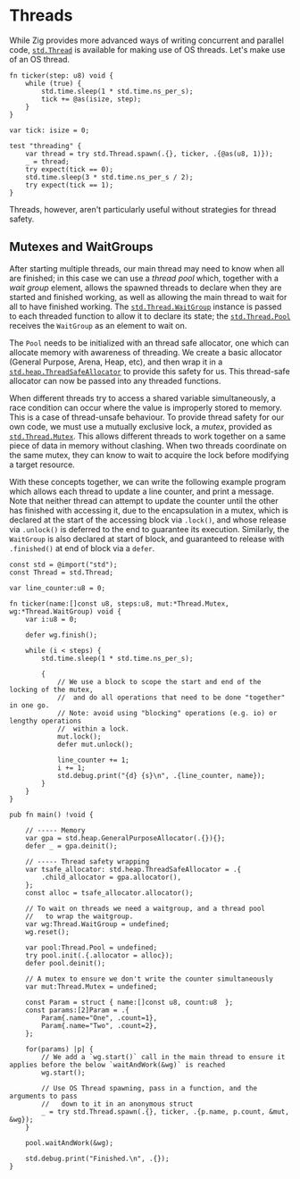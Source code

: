 # Threads

While Zig provides more advanced ways of writing concurrent and parallel code,
[`std.Thread`](https://ziglang.org/documentation/master/std/#std.Thread) is
available for making use of OS threads. Let's make use of an OS thread.

```zig
fn ticker(step: u8) void {
    while (true) {
        std.time.sleep(1 * std.time.ns_per_s);
        tick += @as(isize, step);
    }
}

var tick: isize = 0;

test "threading" {
    var thread = try std.Thread.spawn(.{}, ticker, .{@as(u8, 1)});
    _ = thread;
    try expect(tick == 0);
    std.time.sleep(3 * std.time.ns_per_s / 2);
    try expect(tick == 1);
}
```

Threads, however, aren't particularly useful without strategies for thread
safety.

## Mutexes and WaitGroups

[tp]: https://ziglang.org/documentation/0.13.0/std/#std.Thread.Pool
[wg]: https://ziglang.org/documentation/0.13.0/std/#std.Thread.WaitGroup
[mx]: https://ziglang.org/documentation/0.13.0/std/#std.Thread.Mutex
[tsa]: https://ziglang.org/documentation/0.13.0/std/#std.heap.ThreadSafeAllocator

After starting multiple threads, our main thread may need to know when all are finished; in this case we can use a _thread pool_ which, together with a _wait group_ element, allows the spawned threads to declare when they are started and finished working, as well as allowing the main thread to wait for all to have finished working. The [`std.Thread.WaitGroup`][wg] instance is passed to each threaded function to allow it to declare its state; the [`std.Thread.Pool`][tp] receives the `WaitGroup` as an element to wait on.

The `Pool` needs to be initialized with an thread safe allocator, one which can allocate memory with awareness of threading. We create a basic allocator (General Purpose, Arena, Heap, etc), and then wrap it in a [`std.heap.ThreadSafeAllocator`][tsa] to provide this safety for us. This thread-safe allocator can now be passed into any threaded functions.

When different threads try to access a shared variable simultaneously, a race condition can occur where the value is improperly stored to memory. This is a case of thread-unsafe behaviour. To provide thread safety for our own code, we must use a mutually exclusive lock, a _mutex_, provided as [`std.Thread.Mutex`][mx]. This allows different threads to work together on a same piece of data in memory without clashing. When two threads coordinate on the same mutex, they can know to wait to acquire the lock before modifying a target resource.

With these concepts together, we can write the following example program which allows each thread to update a line counter, and print a message. Note that neither thread can attempt to update the counter until the other has finished with accessing it, due to the encapsulation in a mutex, which is declared at the start of the accessing block via `.lock()`, and whose release via `.unlock()` is deferred to the end to guarantee its execution. Similarly, the `WaitGroup` is also declared at start of block, and guaranteed to release with `.finished()` at end of block via a `defer`.

```zig
const std = @import("std");
const Thread = std.Thread;

var line_counter:u8 = 0;

fn ticker(name:[]const u8, steps:u8, mut:*Thread.Mutex, wg:*Thread.WaitGroup) void {
    var i:u8 = 0;

    defer wg.finish();

    while (i < steps) {
        std.time.sleep(1 * std.time.ns_per_s);

        {
            // We use a block to scope the start and end of the locking of the mutex,
            //  and do all operations that need to be done "together" in one go.
            // Note: avoid using "blocking" operations (e.g. io) or lengthy operations
            //  within a lock.
            mut.lock();
            defer mut.unlock();

            line_counter += 1;
            i += 1;
            std.debug.print("{d} {s}\n", .{line_counter, name});
        }
    }
}

pub fn main() !void {

    // ----- Memory
    var gpa = std.heap.GeneralPurposeAllocator(.{}){};
    defer _ = gpa.deinit();

    // ----- Thread safety wrapping
    var tsafe_allocator: std.heap.ThreadSafeAllocator = .{
        .child_allocator = gpa.allocator(),
    };
    const alloc = tsafe_allocator.allocator();

    // To wait on threads we need a waitgroup, and a thread pool
    //   to wrap the waitgroup.
    var wg:Thread.WaitGroup = undefined;
    wg.reset();

    var pool:Thread.Pool = undefined;
    try pool.init(.{.allocator = alloc});
    defer pool.deinit();

    // A mutex to ensure we don't write the counter simultaneously
    var mut:Thread.Mutex = undefined;

    const Param = struct { name:[]const u8, count:u8  };
    const params:[2]Param = .{
        Param{.name="One", .count=1},
        Param{.name="Two", .count=2},
    };

    for(params) |p| {
        // We add a `wg.start()` call in the main thread to ensure it applies before the below `waitAndWork(&wg)` is reached
        wg.start();

        // Use OS Thread spawning, pass in a function, and the arguments to pass
        //   down to it in an anonymous struct
        _ = try std.Thread.spawn(.{}, ticker, .{p.name, p.count, &mut, &wg});
    }

    pool.waitAndWork(&wg);

    std.debug.print("Finished.\n", .{});
}
```
